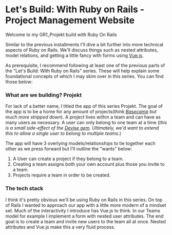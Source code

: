 # Let's Build: With Ruby on Rails - Project Management Website

Welcome to my GR1_Projekt build with Ruby On Rails

Similar to the previous installments I'll dive a bit further into more technical aspects of Ruby on Rails. We'll discuss things such as nested attributes, model relations, and getting a little fancy with forms using [Vue.js](https://vuejs.org/). 

As prerequisite, I recommend following at least one of the previous parts of the "Let's Build: With Ruby on Rails" series. These will help explain some foundational concepts of which I may skim over in this series. You can find those below:

### What are we building? Projekt

For lack of a better name, I titled the app of this series Projekt. The goal of the app is to be a home for any amount of projects(*think [Basecamp](https://basecamp.com) but much more stripped down*). A project lives within a team and can have as many users as necessary. A user can only belong to one team at a time (*this is a small side-effect of the [Devise gem](https://github.com/plataformatec/devise). Ultimately, we'd want to extend this to allow a single user to belong to multiple teams.*)

The app will have 3 overlying models/relationships to tie together each other as we press forward but I'll outline the "wants" below:

1. A User can create a project if they belong to a team.
2. Creating a team assigns both your own account plus those you invite to a team.
3. Projects require a team in order to be created.

### The tech stack

I think it's pretty obvious we'll be using Ruby on Rails in this series. On top of Rails I wanted to approach our app with a little more modern of a mindset set. Much of the interactivity I introduce has Vue.js to think. In our Teams model for example I implement a form with nested user attributes. The end goal is to create a team and invite new users to the team all at once. Nested attributes and Vue.js make this a very fluid process. 
